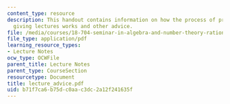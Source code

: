 ```yaml
---
content_type: resource
description: This handout contains information on how the process of preparing and
  giving lectures works and other advice.
file: /media/courses/18-704-seminar-in-algebra-and-number-theory-rational-points-on-elliptic-curves-fall-2004/b71f7ca6b75dc0aac3dc2a12f241635f_lecture_advice.pdf
file_type: application/pdf
learning_resource_types:
- Lecture Notes
ocw_type: OCWFile
parent_title: Lecture Notes
parent_type: CourseSection
resourcetype: Document
title: lecture_advice.pdf
uid: b71f7ca6-b75d-c0aa-c3dc-2a12f241635f
---
```

